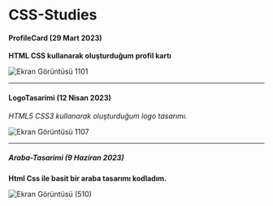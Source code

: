 # CSS-Studies
#### ProfileCard (29 Mart 2023)

**HTML CSS kullanarak oluşturduğum profil kartı**

![Ekran Görüntüsü 1101](https://user-images.githubusercontent.com/81379373/228544474-4e904c33-477b-424e-ac86-923c2635472a.png)

---

#### LogoTasarimi (12 Nisan 2023)

*HTML5 CSS3 kullanarak oluşturduğum logo tasarımı.*

![Ekran Görüntüsü 1107](https://user-images.githubusercontent.com/81379373/231569394-f511e857-87ac-443e-87cc-1ce5eb89d850.png)

---

##### Araba-Tasarimi (9 Haziran 2023)

**Html Css ile basit bir araba tasarımı kodladım.**

![Ekran Görüntüsü (510)](https://github.com/user-attachments/assets/1880ebc6-809a-4aca-bc94-32e97c1e0da9)
